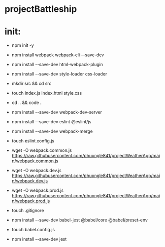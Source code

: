 # projectBattleship

# init:

- npm init -y
- npm install webpack webpack-cli --save-dev
- npm install --save-dev html-webpack-plugin
- npm install --save-dev style-loader css-loader
- mkdir src && cd src
- touch index.js index.html style.css
- cd .. && code .
- npm install --save-dev webpack-dev-server
- npm install --save-dev eslint @eslint/js
- npm install --save-dev webpack-merge
- touch eslint.config.js

- wget -O webpack.common.js https://raw.githubusercontent.com/phuongle841/projectWeatherApp/main/webpack.common.js
- wget -O webpack.dev.js https://raw.githubusercontent.com/phuongle841/projectWeatherApp/main/webpack.dev.js
- wget -O webpack.prod.js https://raw.githubusercontent.com/phuongle841/projectWeatherApp/main/webpack.prod.js
- touch .gitignore
- npm install --save-dev babel-jest @babel/core @babel/preset-env
- touch babel.config.js
- npm install --save-dev jest
